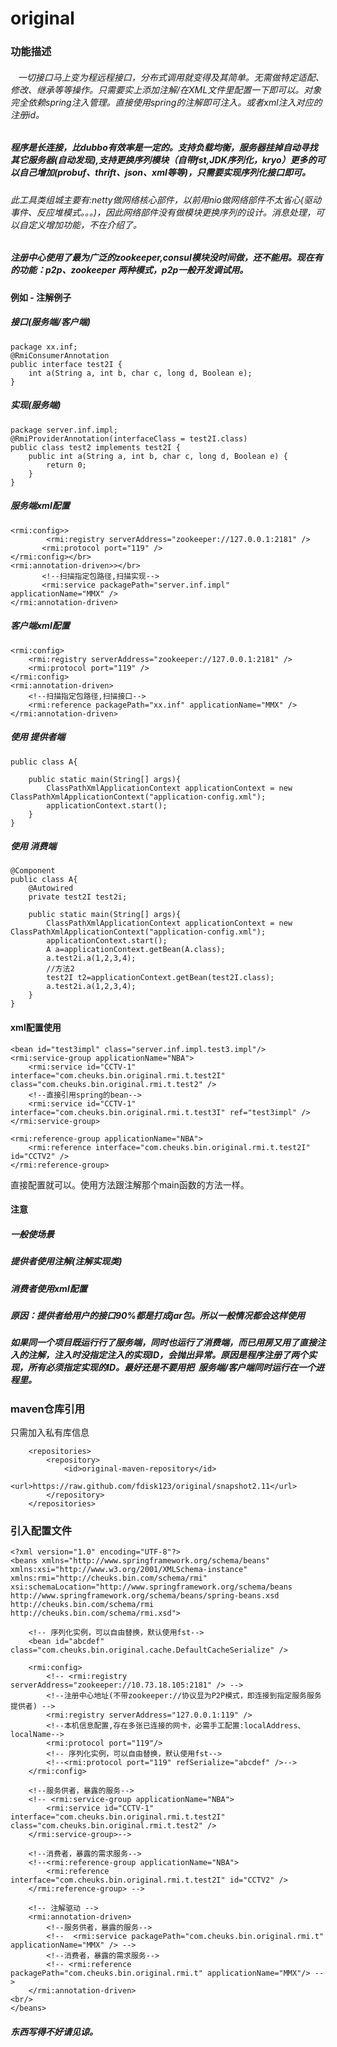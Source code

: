 # original
### 功能描述
######    一切接口马上变为程远程接口，分布式调用就变得及其简单。无需做特定适配、修改、继承等等操作。只需要实上添加注解/在XML文件里配置一下即可以。对象完全依赖spring注入管理。直接使用spring的注解即可注入。或者xml注入对应的 注册id。
##### 程序是长连接，比dubbo有效率是一定的。支持负载均衡，服务器挂掉自动寻找其它服务器(自动发现),支持更换序列模块（自带fst,JDK序列化，kryo）更多的可以自己增加(probuf、thrift、json、xml等等)，只需要实现序列化接口即可。
###### 此工具类组城主要有:netty做网络核心部件，以前用nio做网络部件不太省心(驱动事件、反应堆模式。。。)，因此网络部件没有做模块更换序列的设计。消息处理，可以自定义增加功能，不在介绍了。
##### 注册中心使用了最为广泛的zookeeper,consul模块没时间做，还不能用。现在有的功能：p2p、zookeeper 两种模式，p2p一般开发调试用。

#### 例如 - 注解例子
##### 接口(服务端/客户端)
```
package xx.inf;
@RmiConsumerAnnotation
public interface test2I {
	int a(String a, int b, char c, long d, Boolean e);
}
```
##### 实现(服务端)
```
package server.inf.impl;
@RmiProviderAnnotation(interfaceClass = test2I.class)
public class test2 implements test2I {
	public int a(String a, int b, char c, long d, Boolean e) {
		return 0;
	}
}
```
##### 服务端xml配置
```
<rmi:config>>
        <rmi:registry serverAddress="zookeeper://127.0.0.1:2181" />
       <rmi:protocol port="119" />
</rmi:config></br>
<rmi:annotation-driven>></br>
       <!--扫描指定包路径,扫描实现-->
       <rmi:service packagePath="server.inf.impl" applicationName="MMX" />
</rmi:annotation-driven>
```
##### 客户端xml配置
```
<rmi:config>
	<rmi:registry serverAddress="zookeeper://127.0.0.1:2181" />
	<rmi:protocol port="119" />
</rmi:config>
<rmi:annotation-driven>
	<!--扫描指定包路径,扫描接口-->
	<rmi:reference packagePath="xx.inf" applicationName="MMX" />
</rmi:annotation-driven>
```
##### 使用 提供者端
```
public class A{

	public static main(String[] args){
		ClassPathXmlApplicationContext applicationContext = new ClassPathXmlApplicationContext("application-config.xml");
		applicationContext.start();
	}
}
```
##### 使用 消费端
```
@Component
public class A{
	@Autowired
	private test2I test2i;
	
	public static main(String[] args){
		ClassPathXmlApplicationContext applicationContext = new ClassPathXmlApplicationContext("application-config.xml");
		applicationContext.start();
		A a=applicationContext.getBean(A.class);
		a.test2i.a(1,2,3,4);
		//方法2
		test2I t2=applicationContext.getBean(test2I.class);
		a.test2i.a(1,2,3,4);
	}
}
```
#### xml配置使用
```
<bean id="test3impl" class="server.inf.impl.test3.impl"/>
<rmi:service-group applicationName="NBA"> 
	<rmi:service id="CCTV-1" interface="com.cheuks.bin.original.rmi.t.test2I" class="com.cheuks.bin.original.rmi.t.test2" /> 
	<!--直接引用spring的bean-->
	<rmi:service id="CCTV-1" interface="com.cheuks.bin.original.rmi.t.test3I" ref="test3impl" />
</rmi:service-group> 
	
<rmi:reference-group applicationName="NBA"> 
	<rmi:reference interface="com.cheuks.bin.original.rmi.t.test2I" id="CCTV2" />
</rmi:reference-group>
```
直接配置就可以。使用方法跟注解那个main函数的方法一样。

#### 注意
##### 一般使场景
##### 提供者使用注解(注解实现类)
##### 消费者使用xml配置
##### 原因：提供者给用户的接口90%都是打成jar包。所以一般情况都会这样使用
##### 如果同一个项目既运行行了服务端，同时也运行了消费端，而已用房又用了直接注入的注解，注入时没指定注入的实现ID，会抛出异常。原因是程序注册了两个实现，所有必须指定实现的ID。最好还是不要用把  服务端/客户端同时运行在一个进程里。



### maven仓库引用
只需加入私有库信息
```
	<repositories>
		<repository>
			<id>original-maven-repository</id>
			<url>https://raw.github.com/fdisk123/original/snapshot2.11</url>
		</repository>
	</repositories>
```
### 引入配置文件
```
<?xml version="1.0" encoding="UTF-8"?>
<beans xmlns="http://www.springframework.org/schema/beans" xmlns:xsi="http://www.w3.org/2001/XMLSchema-instance" xmlns:rmi="http://cheuks.bin.com/schema/rmi" xsi:schemaLocation="http://www.springframework.org/schema/beans http://www.springframework.org/schema/beans/spring-beans.xsd http://cheuks.bin.com/schema/rmi http://cheuks.bin.com/schema/rmi.xsd">

	<!-- 序列化实例，可以自由替换，默认使用fst-->
	<bean id="abcdef" class="com.cheuks.bin.original.cache.DefaultCacheSerialize" />

	<rmi:config>
		<!-- <rmi:registry serverAddress="zookeeper://10.73.18.105:2181" /> -->
		<!--注册中心地址(不带zookeeper://协议显为P2P模式，即连接到指定服务服务提供者) -->
		<rmi:registry serverAddress="127.0.0.1:119" />
		<!--本机信息配置,存在多张已连接的网卡，必需手工配置:localAddress、localName-->
		<rmi:protocol port="119"/>
		<!-- 序列化实例，可以自由替换，默认使用fst-->
		<!--<rmi:protocol port="119" refSerialize="abcdef" />-->
	</rmi:config>

	<!--服务供者，暴露的服务--> 
	<!-- <rmi:service-group applicationName="NBA"> 
		<rmi:service id="CCTV-1" interface="com.cheuks.bin.original.rmi.t.test2I" class="com.cheuks.bin.original.rmi.t.test2" /> 
	</rmi:service-group>--> 
	
	<!--消费者，暴露的需求服务--> 
	<!--<rmi:reference-group applicationName="NBA">
		<rmi:reference interface="com.cheuks.bin.original.rmi.t.test2I" id="CCTV2" /> 
	</rmi:reference-group> -->

	<!-- 注解驱动 -->
	<rmi:annotation-driven>
		<!--服务供者，暴露的服务--> 
		<!--  <rmi:service packagePath="com.cheuks.bin.original.rmi.t" applicationName="MMX" /> -->
		<!--消费者，暴露的需求服务--> 
		<!-- <rmi:reference packagePath="com.cheuks.bin.original.rmi.t" applicationName="MMX"/> -->
	</rmi:annotation-driven>
<br/>
</beans>
```
##### 东西写得不好请见谅。
